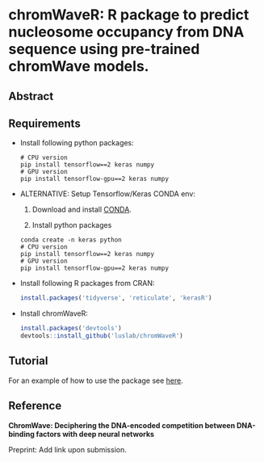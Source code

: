 # chromWaveR: R package to predict nucleosome occupancy from DNA sequence using pre-trained chromWave models.

## Abstract 


## Requirements 

* Install following python packages:
   
    ```console 
    # CPU version 
    pip install tensorflow==2 keras numpy
    # GPU version 
    pip install tensorflow-gpu==2 keras numpy
    ``` 

* ALTERNATIVE: Setup Tensorflow/Keras CONDA env: 

    1) Download and install [CONDA](https://www.anaconda.com/distribution/).

    2) Install python packages
    
    ```console 
    conda create -n keras python
    # CPU version 
    pip install tensorflow==2 keras numpy
    # GPU version 
    pip install tensorflow-gpu==2 keras numpy
    ``` 

* Install following R packages from CRAN: 
    ```R 
    install.packages('tidyverse', 'reticulate', 'kerasR')
    ``` 

* Install chromWaveR:
    ```R 
    install.packages('devtools')
    devtools::install_github('luslab/chromWaveR')
    ``` 

## Tutorial  

For an example of how to use the package see [here](https://github.com/luslab/chromWaveR/blob/master/inst/example/chromWaveR_example.mdl). 



## Reference 
**ChromWave: Deciphering the DNA-encoded competition between DNA-binding factors with deep neural networks**

Preprint: Add link upon submission.
